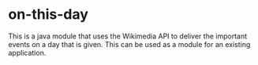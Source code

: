 # on-this-day

This is a java module that uses the Wikimedia API to deliver the important events on a day that is given. This can be used as a module for an existing application.
